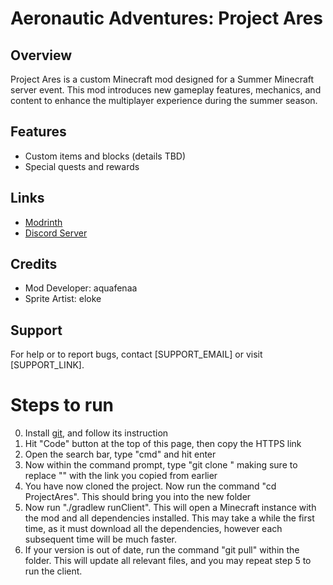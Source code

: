 Aeronautic Adventures: Project Ares
===================================

Overview
--------
Project Ares is a custom Minecraft mod designed for a Summer Minecraft server event. This mod introduces new gameplay features, mechanics, and content to enhance the multiplayer experience during the summer season.

Features
--------
- Custom items and blocks (details TBD)
- Special quests and rewards

Links
-------
- [Modrinth](https://modrinth.com/user/aquafenaa)
- [Discord Server](https://discord.gg/QH8gfZA2tm)

Credits
-------
- Mod Developer: aquafenaa
- Sprite Artist: eloke

Support
-------
For help or to report bugs, contact [SUPPORT_EMAIL] or visit [SUPPORT_LINK].

# Steps to run
0. Install [git](https://git-scm.com/downloads), and follow its instruction
1. Hit "Code" button at the top of this page, then copy the HTTPS link
2. Open the search bar, type "cmd" and hit enter
3. Now within the command prompt, type "git clone <link>" making sure to replace "<link>" with the link you copied from earlier
4. You have now cloned the project. Now run the command "cd ProjectAres". This should bring you into the new folder
5. Now run "./gradlew runClient". This will open a Minecraft instance with the mod and all dependencies installed. This may take a while the first time, as it must download all the dependencies, however each subsequent time will be much faster.
6. If your version is out of date, run the command "git pull" within the folder. This will update all relevant files, and you may repeat step 5 to run the client. 